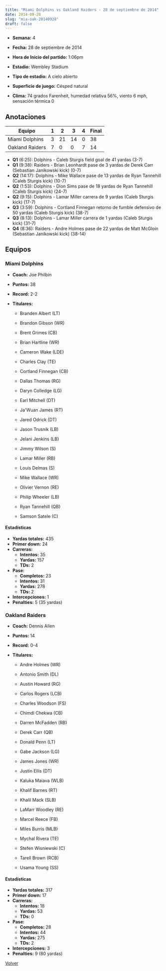 ```yaml
---
title: "Miami Dolphins vs Oakland Raiders - 28 de septiembre de 2014"
date: 2014-09-28
slug: "mia-oak-20140928"
draft: false
---
```


* **Semana:** 4
* **Fecha:** 28 de septiembre de 2014

* **Hora de Inicio del partido:** 1:06pm
* **Estadio:** Wembley Stadium
* **Tipo de estadio:** A cielo abierto
* **Superficie de juego:** Césped natural
* **Clima:** 74 grados Farenheit, humedad relativa 56%, viento 6 mph, sensación térmica 0





## Anotaciones
| Equipo | 1 | 2 | 3 | 4 | Final |
|--------|---|---|---|---|-------|
| Miami Dolphins  | 3 | 21 | 14 | 0  | 38 |
| Oakland Raiders  | 7 | 0 | 0 | 7  | 14 |
* **Q1** (6:25): Dolphins - Caleb Sturgis field goal de 41 yardas (3-7)
* **Q1** (9:38): Raiders - Brian Leonhardt pase de 3 yardas de Derek Carr (Sebastian Janikowski kick) (0-7)
* **Q2** (14:17): Dolphins - Mike Wallace pase de 13 yardas de Ryan Tannehill (Caleb Sturgis kick) (10-7)
* **Q2** (1:53): Dolphins - Dion Sims pase de 18 yardas de Ryan Tannehill (Caleb Sturgis kick) (24-7)
* **Q2** (9:15): Dolphins - Lamar Miller carrera de 9 yardas (Caleb Sturgis kick) (17-7)
* **Q3** (3:59): Dolphins - Cortland Finnegan retorno de fumble defensivo de 50 yardas (Caleb Sturgis kick) (38-7)
* **Q3** (8:13): Dolphins - Lamar Miller carrera de 1 yardas (Caleb Sturgis kick) (31-7)
* **Q4** (8:36): Raiders - Andre Holmes pase de 22 yardas de Matt McGloin (Sebastian Janikowski kick) (38-14)


## Equipos


### Miami Dolphins
* **Coach:** Joe Philbin
* **Puntos:** 38
* **Record:** 2-2
* **Titulares:** 

  * Branden Albert (LT) 

  * Brandon Gibson (WR) 

  * Brent Grimes (CB) 

  * Brian Hartline (WR) 

  * Cameron Wake (LDE) 

  * Charles Clay (TE) 

  * Cortland Finnegan (CB) 

  * Dallas Thomas (RG) 

  * Daryn Colledge (LG) 

  * Earl Mitchell (DT) 

  * Ja'Wuan James (RT) 

  * Jared Odrick (DT) 

  * Jason Trusnik (LB) 

  * Jelani Jenkins (LB) 

  * Jimmy Wilson (S) 

  * Lamar Miller (RB) 

  * Louis Delmas (S) 

  * Mike Wallace (WR) 

  * Olivier Vernon (RE) 

  * Philip Wheeler (LB) 

  * Ryan Tannehill (QB) 

  * Samson Satele (C) 

#### Estadísticas
* **Yardas totales:** 435
* **Primer down:** 24
* **Carreras:**
  * **Intentos:** 35
  * **Yardas:** 157
  * **TDs:** 2
* **Pase:**
  * **Completos:** 23
  * **Intentos:** 31
  * **Yardas:** 278
  * **TDs:** 2
* **Intercepciones:** 1
* **Penalties:** 5 (35 yardas)

### Oakland Raiders
* **Coach:** Dennis Allen
* **Puntos:** 14
* **Record:** 0-4
* **Titulares:** 

  * Andre Holmes (WR) 

  * Antonio Smith (DL) 

  * Austin Howard (RG) 

  * Carlos Rogers (LCB) 

  * Charles Woodson (FS) 

  * Chimdi Chekwa (CB) 

  * Darren McFadden (RB) 

  * Derek Carr (QB) 

  * Donald Penn (LT) 

  * Gabe Jackson (LG) 

  * James Jones (WR) 

  * Justin Ellis (DT) 

  * Kaluka Maiava (WLB) 

  * Khalif Barnes (RT) 

  * Khalil Mack (SLB) 

  * LaMarr Woodley (RE) 

  * Marcel Reece (FB) 

  * Miles Burris (MLB) 

  * Mychal Rivera (TE) 

  * Stefen Wisniewski (C) 

  * Tarell Brown (RCB) 

  * Usama Young (SS) 

#### Estadísticas
* **Yardas totales:** 317
* **Primer down:** 17
* **Carreras:**
  * **Intentos:** 18
  * **Yardas:** 53
  * **TDs:** 0
* **Pase:**
  * **Completos:** 28
  * **Intentos:** 44
  * **Yardas:** 275
  * **TDs:** 2
* **Intercepciones:** 3
* **Penalties:** 9 (80 yardas)


[Volver](/historia/2014)
